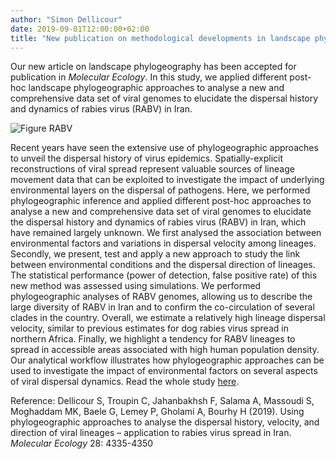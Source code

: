 ```yaml
---
author: "Simon Dellicour"
date: 2019-09-01T12:00:00+02:00
title: "New publication on methodological developments in landscape phylogeography"
---
```

Our new article on landscape phylogeography has been accepted for publication in *Molecular Ecology*. In this study, we applied different post-hoc landscape phylogeographic approaches to analyse a new and comprehensive data set of viral genomes to elucidate the dispersal history and dynamics of rabies virus (RABV) in Iran.

![Figure RABV](/images/Figure_RABV.jpg)

Recent years have seen the extensive use of phylogeographic approaches to unveil the dispersal history of virus epidemics. Spatially-explicit reconstructions of viral spread represent valuable sources of lineage movement data that can be exploited to investigate the impact of underlying environmental layers on the dispersal of pathogens. Here, we performed phylogeographic inference and applied different post-hoc approaches to analyse a new and comprehensive data set of viral genomes to elucidate the dispersal history and dynamics of rabies virus (RABV) in Iran, which have remained largely unknown. We first analysed the association between environmental factors and variations in dispersal velocity among lineages. Secondly, we present, test and apply a new approach to study the link between environmental conditions and the dispersal direction of lineages. The statistical performance (power of detection, false positive rate) of this new method was assessed using simulations. We performed phylogeographic analyses of RABV genomes, allowing us to describe the large diversity of RABV in Iran and to confirm the co-circulation of several clades in the country. Overall, we estimate a relatively high lineage dispersal velocity, similar to previous estimates for dog rabies virus spread in northern Africa. Finally, we highlight a tendency for RABV lineages to spread in accessible areas associated with high human population density. Our analytical workflow illustrates how phylogeographic approaches can be used to investigate the impact of environmental factors on several aspects of viral dispersal dynamics. Read the whole study [here](https://onlinelibrary.wiley.com/doi/full/10.1111/mec.15222).

Reference:
Dellicour S, Troupin C, Jahanbakhsh F, Salama A, Massoudi S, Moghaddam MK, Baele G, Lemey P, Gholami A, Bourhy H (2019). Using phylogeographic approaches to analyse the dispersal history, velocity, and direction of viral lineages – application to rabies virus spread in Iran. *Molecular Ecology* 28: 4335-4350
